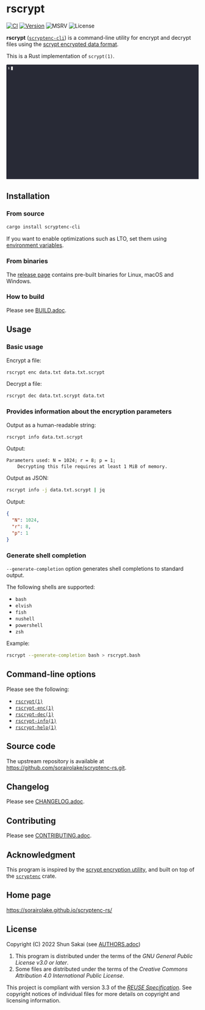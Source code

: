 <!--
SPDX-FileCopyrightText: 2022 Shun Sakai

SPDX-License-Identifier: CC-BY-4.0
-->

# rscrypt

[![CI][ci-badge]][ci-url]
[![Version][version-badge]][version-url]
![MSRV][msrv-badge]
![License][license-badge]

**rscrypt** ([`scryptenc-cli`][version-url]) is a command-line utility for
encrypt and decrypt files using the [scrypt encrypted data format].

This is a Rust implementation of `scrypt(1)`.

![Demo animation](assets/demo.gif)

## Installation

### From source

```sh
cargo install scryptenc-cli
```

If you want to enable optimizations such as LTO, set them using
[environment variables].

### From binaries

The [release page] contains pre-built binaries for Linux, macOS and Windows.

### How to build

Please see [BUILD.adoc].

## Usage

### Basic usage

Encrypt a file:

```sh
rscrypt enc data.txt data.txt.scrypt
```

Decrypt a file:

```sh
rscrypt dec data.txt.scrypt data.txt
```

### Provides information about the encryption parameters

Output as a human-readable string:

```sh
rscrypt info data.txt.scrypt
```

Output:

```text
Parameters used: N = 1024; r = 8; p = 1;
    Decrypting this file requires at least 1 MiB of memory.
```

Output as JSON:

```sh
rscrypt info -j data.txt.scrypt | jq
```

Output:

```json
{
  "N": 1024,
  "r": 8,
  "p": 1
}
```

### Generate shell completion

`--generate-completion` option generates shell completions to standard output.

The following shells are supported:

- `bash`
- `elvish`
- `fish`
- `nushell`
- `powershell`
- `zsh`

Example:

```sh
rscrypt --generate-completion bash > rscrypt.bash
```

## Command-line options

Please see the following:

- [`rscrypt(1)`]
- [`rscrypt-enc(1)`]
- [`rscrypt-dec(1)`]
- [`rscrypt-info(1)`]
- [`rscrypt-help(1)`]

## Source code

The upstream repository is available at
<https://github.com/sorairolake/scryptenc-rs.git>.

## Changelog

Please see [CHANGELOG.adoc].

## Contributing

Please see [CONTRIBUTING.adoc].

## Acknowledgment

This program is inspired by the [scrypt encryption utility], and built on top
of the [`scryptenc`] crate.

## Home page

<https://sorairolake.github.io/scryptenc-rs/>

## License

Copyright (C) 2022 Shun Sakai (see [AUTHORS.adoc])

1.  This program is distributed under the terms of the _GNU General Public
    License v3.0 or later_.
2.  Some files are distributed under the terms of the _Creative Commons
    Attribution 4.0 International Public License_.

This project is compliant with version 3.3 of the [_REUSE Specification_]. See
copyright notices of individual files for more details on copyright and
licensing information.

[ci-badge]: https://img.shields.io/github/actions/workflow/status/sorairolake/scryptenc-rs/CI.yaml?branch=develop&style=for-the-badge&logo=github&label=CI
[ci-url]: https://github.com/sorairolake/scryptenc-rs/actions?query=branch%3Adevelop+workflow%3ACI++
[version-badge]: https://img.shields.io/crates/v/scryptenc-cli?style=for-the-badge&logo=rust
[version-url]: https://crates.io/crates/scryptenc-cli
[msrv-badge]: https://img.shields.io/crates/msrv/scryptenc-cli?style=for-the-badge&logo=rust
[license-badge]: https://img.shields.io/crates/l/scryptenc-cli?style=for-the-badge
[scrypt encrypted data format]: https://github.com/Tarsnap/scrypt/blob/1.3.2/FORMAT
[environment variables]: https://doc.rust-lang.org/cargo/reference/environment-variables.html#configuration-environment-variables
[release page]: https://github.com/sorairolake/scryptenc-rs/releases
[BUILD.adoc]: BUILD.adoc
[`rscrypt(1)`]: https://sorairolake.github.io/scryptenc-rs/book/cli/man/man1/rscrypt.1.html
[`rscrypt-enc(1)`]: https://sorairolake.github.io/scryptenc-rs/book/cli/man/man1/rscrypt-enc.1.html
[`rscrypt-dec(1)`]: https://sorairolake.github.io/scryptenc-rs/book/cli/man/man1/rscrypt-dec.1.html
[`rscrypt-info(1)`]: https://sorairolake.github.io/scryptenc-rs/book/cli/man/man1/rscrypt-info.1.html
[`rscrypt-help(1)`]: https://sorairolake.github.io/scryptenc-rs/book/cli/man/man1/rscrypt-help.1.html
[CHANGELOG.adoc]: CHANGELOG.adoc
[CONTRIBUTING.adoc]: ../../CONTRIBUTING.adoc
[scrypt encryption utility]: https://www.tarsnap.com/scrypt.html
[`scryptenc`]: https://crates.io/crates/scryptenc
[AUTHORS.adoc]: ../../AUTHORS.adoc
[_REUSE Specification_]: https://reuse.software/spec-3.3/
